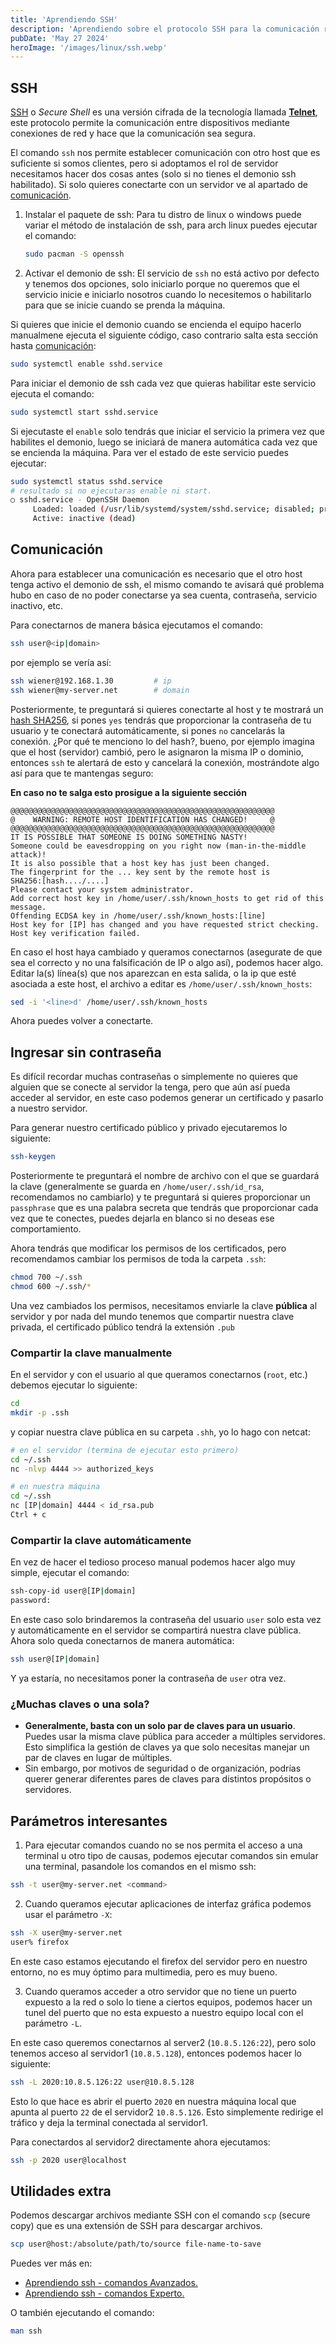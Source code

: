 ```yaml
---
title: 'Aprendiendo SSH'
description: 'Aprendiendo sobre el protocolo SSH para la comunicación remota con otros equipos.'
pubDate: 'May 27 2024'
heroImage: '/images/linux/ssh.webp'
---
```


## SSH

[SSH](https://es.wikipedia.org/wiki/Secure_Shell) o _Secure Shell_ es una versión cifrada de la tecnología llamada [**Telnet**](https://es.wikipedia.org/wiki/Telnet), este protocolo permite la comunicación entre dispositivos mediante conexiones de red y hace que la comunicación sea segura.

El comando `ssh` nos permite establecer comunicación con otro host que es suficiente si somos clientes, pero si adoptamos el rol de servidor necesitamos hacer dos cosas antes (solo si no tienes el demonio ssh habilitado). Si solo quieres conectarte con un servidor ve al apartado de [comunicación](#Comunicación). 

1. Instalar el paquete de ssh: Para tu distro de linux o windows puede variar el método de instalación de ssh, para arch linux puedes ejecutar el comando:

    ```bash
    sudo pacman -S openssh
    ```

2. Activar el demonio de ssh: El servicio de `ssh` no está activo por defecto y tenemos dos opciones, solo iniciarlo porque no queremos que el servicio inicie e iniciarlo nosotros cuando lo necesitemos o habilitarlo para que se inicie cuando se prenda la máquina.

Si quieres que inicie el demonio cuando se encienda el equipo hacerlo manualmene ejecuta el siguiente código, caso contrario salta esta sección hasta [comunicación](#Comunicación):

```bash
sudo systemctl enable sshd.service
```

Para iniciar el demonio de ssh cada vez que quieras habilitar este servicio ejecuta el comando:

```bash
sudo systemctl start sshd.service
```

Si ejecutaste el `enable` solo tendrás que iniciar el servicio la primera vez que habilites el demonio, luego se iniciará de manera automática cada vez que se encienda la máquina. Para ver el estado de este servicio puedes ejecutar:

```bash
sudo systemctl status sshd.service
# resultado si no ejecutaras enable ni start.
○ sshd.service - OpenSSH Daemon
     Loaded: loaded (/usr/lib/systemd/system/sshd.service; disabled; preset: disabled)
     Active: inactive (dead)
```

## Comunicación

Ahora para establecer una comunicación es necesario que el otro host tenga activo el demonio de ssh, el mismo comando te avisará qué problema hubo en caso de no poder conectarse ya sea cuenta, contraseña, servicio inactivo, etc.

Para conectarnos de manera básica ejecutamos el comando:

```bash
ssh user@<ip|domain>
```

por ejemplo se vería así:

```bash
ssh wiener@192.168.1.30         # ip
ssh wiener@my-server.net        # domain
```

Posteriormente, te preguntará si quieres conectarte al host y te mostrará un [hash SHA256](https://www.techopedia.com/es/definicion/sha-256), si pones `yes` tendrás que proporcionar la contraseña de tu usuario y te conectará automáticamente, si pones `no` cancelarás la conexión. ¿Por qué te menciono lo del hash?, bueno, por ejemplo imagina que el host (servidor) cambió, pero le asignaron la misma IP o dominio, entonces `ssh` te alertará de esto y cancelará la conexión, mostrándote algo así para que te mantengas seguro:

**En caso no te salga esto prosigue a la siguiente sección**

```
@@@@@@@@@@@@@@@@@@@@@@@@@@@@@@@@@@@@@@@@@@@@@@@@@@@@@@@@@@@
@    WARNING: REMOTE HOST IDENTIFICATION HAS CHANGED!     @
@@@@@@@@@@@@@@@@@@@@@@@@@@@@@@@@@@@@@@@@@@@@@@@@@@@@@@@@@@@
IT IS POSSIBLE THAT SOMEONE IS DOING SOMETHING NASTY!
Someone could be eavesdropping on you right now (man-in-the-middle attack)!
It is also possible that a host key has just been changed.
The fingerprint for the ... key sent by the remote host is
SHA256:[hash..../....]
Please contact your system administrator.
Add correct host key in /home/user/.ssh/known_hosts to get rid of this message.
Offending ECDSA key in /home/user/.ssh/known_hosts:[line]
Host key for [IP] has changed and you have requested strict checking.
Host key verification failed.
```

En caso el host haya cambiado y queramos conectarnos (asegurate de que sea el correcto y no una falsificación de IP o algo así), podemos hacer algo. Editar la(s) línea(s) que nos aparezcan en esta salida, o la ip que esté asociada a este host, el archivo a editar es `/home/user/.ssh/known_hosts`:

```bash
sed -i '<line>d' /home/user/.ssh/known_hosts
```

Ahora puedes volver a conectarte.

## Ingresar sin contraseña

Es difícil recordar muchas contraseñas o simplemente no quieres que alguien que se conecte al servidor la tenga, pero que aún así pueda acceder al servidor, en este caso podemos generar un certificado y pasarlo a nuestro servidor.

Para generar nuestro certificado público y privado ejecutaremos lo siguiente:

```bash
ssh-keygen
```

Posteriormente te preguntará el nombre de archivo con el que se guardará la clave (generalmente se guarda en `/home/user/.ssh/id_rsa`, recomendamos no cambiarlo) y te preguntará si quieres proporcionar un `passphrase` que es una palabra secreta que tendrás que proporcionar cada vez que te conectes, puedes dejarla en blanco si no deseas ese comportamiento.

Ahora tendrás que modificar los permisos de los certificados, pero recomendamos cambiar los permisos de toda la carpeta `.ssh`:

```bash
chmod 700 ~/.ssh
chmod 600 ~/.ssh/*
```

Una vez cambiados los permisos, necesitamos enviarle la clave **pública** al servidor y por nada del mundo tenemos que compartir nuestra clave privada, el certificado público tendrá la extensión `.pub`

### Compartir la clave manualmente

En el servidor y con el usuario al que queramos conectarnos (`root`, etc.) debemos ejecutar lo siguiente:

```bash
cd
mkdir -p .ssh
```

y copiar nuestra clave pública en su carpeta `.shh`, yo lo hago con netcat:

```bash
# en el servidor (termina de ejecutar esto primero)
cd ~/.ssh
nc -nlvp 4444 >> authorized_keys

# en nuestra máquina
cd ~/.ssh
nc [IP|domain] 4444 < id_rsa.pub
Ctrl + c
```

### Compartir la clave automáticamente

En vez de hacer el tedioso proceso manual podemos hacer algo muy simple, ejecutar el comando:

```bash
ssh-copy-id user@[IP|domain]
password:
```

En este caso solo brindaremos la contraseña del usuario `user` solo esta vez y automáticamente en el servidor se compartirá nuestra clave pública. Ahora solo queda conectarnos de manera automática:

```bash
ssh user@[IP|domain]
```

Y ya estaría, no necesitamos poner la contraseña de `user` otra vez.

### ¿Muchas claves o una sola?

- **Generalmente, basta con un solo par de claves para un usuario**. Puedes usar la misma clave pública para acceder a múltiples servidores. Esto simplifica la gestión de claves ya que solo necesitas manejar un par de claves en lugar de múltiples.
- Sin embargo, por motivos de seguridad o de organización, podrías querer generar diferentes pares de claves para distintos propósitos o servidores.

## Parámetros interesantes

1. Para ejecutar comandos cuando no se nos permita el acceso a una terminal u otro tipo de causas, podemos ejecutar comandos sin emular una terminal, pasandole los comandos en el mismo ssh:
 
```bash
ssh -t user@my-server.net <command>
```

2. Cuando queramos ejecutar aplicaciones de interfaz gráfica podemos usar el parámetro `-X`:

```bash
ssh -X user@my-server.net
user% firefox
```

En este caso estamos ejecutando el firefox del servidor pero en nuestro entorno, no es muy óptimo para multimedia, pero es muy bueno.

3. Cuando queramos acceder a otro servidor que no tiene un puerto expuesto a la red o solo lo tiene a ciertos equipos, podemos hacer un tunel del puerto que no esta expuesto a nuestro equipo local con el parámetro `-L`.

En este caso queremos conectarnos al server2 (`10.8.5.126:22`), pero solo tenemos acceso al servidor1 (`10.8.5.128`), entonces podemos hacer lo siguiente:

```bash
ssh -L 2020:10.8.5.126:22 user@10.8.5.128
```

Esto lo que hace es abrir el puerto `2020` en nuestra máquina local que apunta al puerto `22` de el servidor2 `10.8.5.126`. Esto simplemente redirige el tráfico y deja la terminal conectada al servidor1.

Para conectardos al servidor2 directamente ahora ejecutamos:

```bash
ssh -p 2020 user@localhost
```

## Utilidades extra

Podemos descargar archivos mediante SSH con el comando `scp` (secure copy) que es una extensión de SSH para descargar archivos.

```bash
scp user@host:/absolute/path/to/source file-name-to-save
```

Puedes ver más en:

- [Aprendiendo ssh - comandos Avanzados.](https://www.youtube.com/watch?v=IDDmqlN-hF0)
- [Aprendiendo ssh - comandos Experto.](https://www.youtube.com/watch?v=ZHSGGG_WwUs)

O también ejecutando el comando:

```bash
man ssh
```
